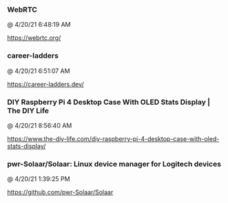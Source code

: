 ﻿

### WebRTC
@ 4/20/21 6:48:19 AM

https://webrtc.org/



### career-ladders
@ 4/20/21 6:51:07 AM

https://career-ladders.dev/



### DIY Raspberry Pi 4 Desktop Case With OLED Stats Display | The DIY Life
@ 4/20/21 8:56:40 AM

https://www.the-diy-life.com/diy-raspberry-pi-4-desktop-case-with-oled-stats-display/



### pwr-Solaar/Solaar: Linux device manager for Logitech devices
@ 4/20/21 1:39:25 PM

https://github.com/pwr-Solaar/Solaar

